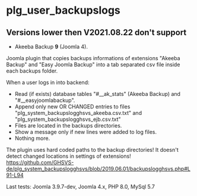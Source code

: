 # plg_user_backupslogs

## Versions lower then V2021.08.22 don't support
- Akeeba Backup **9** (Joomla 4).


Joomla plugin that copies backups informations of extensions "Akeeba Backup" and "Easy Joomla Backup" into a tab separated csv file inside each backups folder.

When a user logs in into backend:
- Read (if exists) database tables "#__ak_stats" (Akeeba Backup) and "#__easyjoomlabackup".
- Append only new OR CHANGED entries to files "plg_system_backupslogghsvs_akeeba.csv.txt" and "plg_system_backupslogghsvs_ejb.csv.txt"
- Files are located in the backups directories.
- Show a message only if new lines were added to log files.
- Nothing more.

The plugin uses hard coded paths to the backup directories! It doesn't detect changed locations in settings of extensions!
https://github.com/GHSVS-de/plg_system_backupslogghsvs/blob/2019.06.01/backupslogghsvs.php#L91-L94

Last tests: Joomla 3.9.7-dev, Joomla 4.x, PHP 8.0, MySql 5.7
